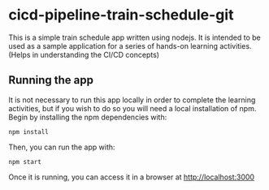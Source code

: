 # cicd-pipeline-train-schedule-git

This is a simple train schedule app written using nodejs. It is intended to be used as a sample application for a series of hands-on learning activities. (Helps in understanding the CI/CD concepts)

## Running the app

It is not necessary to run this app locally in order to complete the learning activities, but if you wish to do so you will need a local installation of npm. Begin by installing the npm dependencies with:

    npm install

Then, you can run the app with:

    npm start

Once it is running, you can access it in a browser at [http://localhost:3000](http://localhost:3000)
